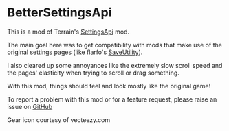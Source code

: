 # BetterSettingsApi

This is a mod of Terrain's [SettingsApi](https://muck.thunderstore.io/package/Terrain/SettingsApi/ "Thunderstore") mod. 

The main goal here was to get compatibility with mods that make use of the original settings pages (like flarfo's [SaveUtility](https://muck.thunderstore.io/package/flarfo/SaveUtility/ "Thunderstore")).

I also cleared up some annoyances like the extremely slow scroll speed and the pages' elasticity when trying to scroll or drag something.

With this mod, things should feel and look mostly like the original game!

To report a problem with this mod or for a feature request, please raise an issue on [GitHub](https://github.com/oliviersamson/Muck-BetterSettingsApi/issues "GitHub")

Gear icon courtesy of vecteezy.com
